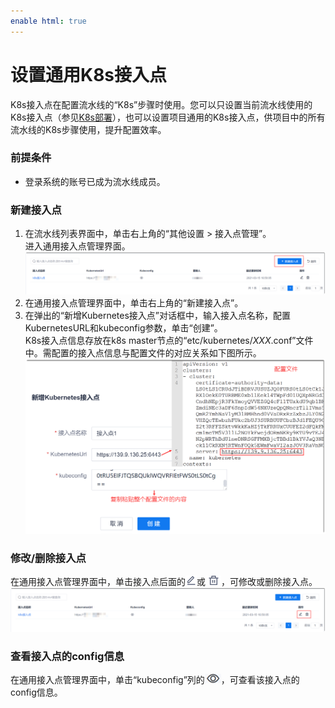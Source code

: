 ```yaml
---
enable html: true
---
```

# 设置通用K8s接入点

K8s接入点在配置流水线的“K8s”步骤时使用。您可以只设置当前流水线使用的K8s接入点（参见[K8s部署](12.3.3.1-k8s.md)），也可以设置项目通用的K8s接入点，供项目中的所有流水线的K8s步骤使用，提升配置效率。

### 前提条件
* 登录系统的账号已成为流水线成员。

### 新建接入点       
1. 在流水线列表界面中，单击右上角的“其他设置 > 接入点管理”。                       
    进入通用接入点管理界面。                      
    <img src="fig/流水线-通用接入点列表.png" style="zoom:50%">
2. 在通用接入点管理界面中，单击右上角的“新建接入点”。
3. 在弹出的“新增Kubernetes接入点”对话框中，输入接入点名称，配置KubernetesURL和kubeconfig参数，单击“创建”。               
    K8s接入点信息存放在k8s master节点的“etc/kubernetes/_XXX_.conf”文件中。需配置的接入点信息与配置文件的对应关系如下图所示。                   
    <img src="fig/流水线-K8s-01.png" style="zoom:50%">

### 修改/删除接入点                              
在通用接入点管理界面中，单击接入点后面的![](fig/modify-02.png)或![](fig/delete01.png)，可修改或删除接入点。                    
<img src="fig/流水线-删除通用接入点.png" style="zoom:50%">

### 查看接入点的config信息                          
在通用接入点管理界面中，单击“kubeconfig”列的![](fig/查看历史.png)，可查看该接入点的config信息。
